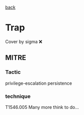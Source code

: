 [back](../index.md)
# Trap
Cover by sigma :x: 
## MITRE
### Tactic
privilege-escalation
persistence
### technique
T1546.005
Many more think to do...